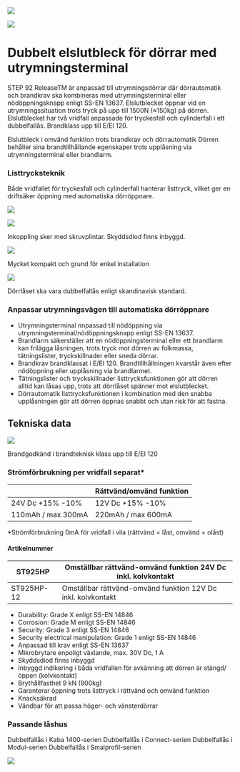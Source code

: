 ![](_page_0_Picture_0.jpeg)

![](_page_0_Picture_1.jpeg)

# Dubbelt elslutbleck för dörrar med utrymningsterminal

STEP 92 ReleaseTM är anpassad till utrymningsdörrar där dörrautomatik och brandkrav ska kombineras med utrymningsterminal eller nödöppningsknapp enligt SS-EN 13637. Elslutblecket öppnar vid en utrymningssituation trots tryck på upp till 1500N (≈150kg) på dörren. Elslutblecket har två vridfall anpassade för tryckesfall och cylinderfall i ett dubbelfallås. Brandklass upp till E/EI 120.

Elslutbleck i omvänd funktion trots brandkrav och dörrautomatik Dörren behåller sina brandtillhållande egenskaper trots upplåsning via utrymningsterminal eller brandlarm.

### Listtrycksteknik

Både vridfallet för tryckesfall och cylinderfall hanterar listtryck, vilket ger en driftsäker öppning med automatiska dörröppnare.

![](_page_0_Picture_7.jpeg)

![](_page_1_Picture_0.jpeg)

Inkoppling sker med skruvplintar. Skyddsdiod finns inbyggd.

![](_page_1_Picture_2.jpeg)

Mycket kompakt och grund för enkel installation

![](_page_1_Picture_4.jpeg)

Dörrlåset ska vara dubbelfallås enligt skandinavisk standard.

### Anpassar utrymningsvägen till automatiska dörröppnare

- Utrymningsterminal nnpassad till nödöppning via utrymningsterminal/nödöppningsknapp enligt SS-EN 13637.
- Brandlarm säkerställer att en nödöppningsterminal eller ett brandlarm kan frilägga låsningen, trots tryck mot dörren av folkmassa, tätningslister, tryckskillnader eller sneda dörrar.
- Brandkrav brandklassat i E/EI 120. Brandtillhållningen kvarstår även efter nödöppning eller upplåsning via brandlarmet.
- Tätningslister och tryckskillnader listtrycksfunktionen gör att dörren alltid kan låsas upp, trots att dörrlåset spänner mot elslutblecket.
- Dörrautomatik listtrycksfunktionen i kombination med den snabba upplåsningen gör att dörren öppnas snabbt och utan risk för att fastna.

## Tekniska data

![](_page_1_Picture_13.jpeg)

Brandgodkänd i brandteknisk klass upp till E/EI 120

### Strömförbrukning per vridfall separat*

|                    | Rättvänd/omvänd funktion |
|--------------------|--------------------------|
| 24V Dc +15% -10%   | 12V Dc +15% -10%         |
| 110mAh / max 300mA | 220mAh / max 600mA       |

*Strömförbrukning 0mA för vridfall i vila (rättvänd = låst, omvänd = olåst)

#### Artikelnummer

| ST925HP    | Omställbar rättvänd-omvänd funktion 24V Dc inkl. kolvkontakt |
|------------|--------------------------------------------------------------|
| ST925HP-12 | Omställbar rättvänd-omvänd funktion 12V Dc inkl. kolvkontakt |

- Durability: Grade X enligt SS-EN 14846
- Corrosion: Grade M enligt SS-EN 14846
- Security: Grade 3 enligt SS-EN 14846
- Security electrical manipulation: Grade 1 enligt SS-EN 14846
- Anpassad till krav enligt SS-EN 13637
- Mikrobrytare enpoligt växlande, max. 30V Dc, 1 A
- Skyddsdiod finns inbyggd
- Inbyggd indikering i båda vridfallen för avkänning att dörren är stängd/öppen (kolvkontakt)
- Brythållfasthet 9 kN (900kg)
- Garanterar öppning trots listtryck i rättvänd och omvänd funktion
- Knacksäkrad
- Vändbar för att passa höger- och vänsterdörrar

### Passande låshus

Dubbelfallås i Kaba 1400-serien Dubbelfallås i Connect-serien Dubbelfallås i Modul-serien Dubbelfallås i Smalprofil-serien

![](_page_1_Picture_34.jpeg)